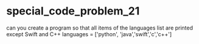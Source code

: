 # special_code_problem_21
can you create a program so that all items of the languages list are printed except Swift and C++ languages = ['python', 'java','swift','c','c++']
